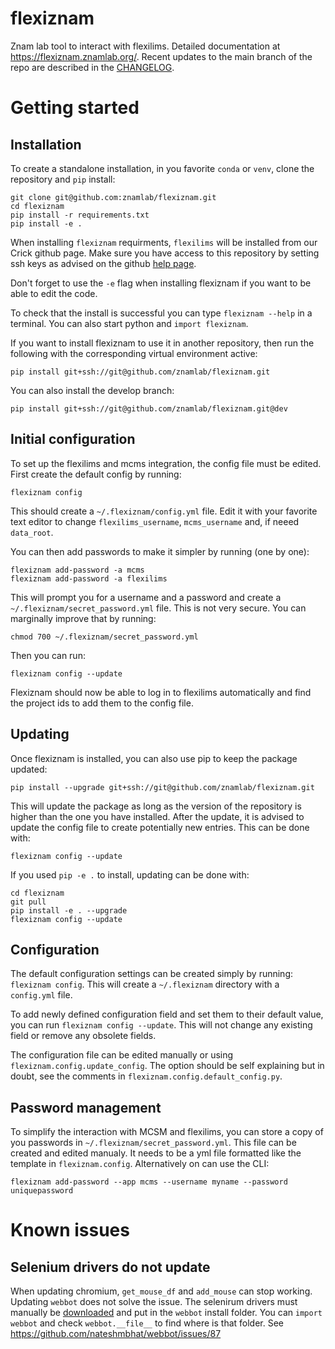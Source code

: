 # flexiznam
Znam lab tool to interact with flexilims. Detailed documentation at https://flexiznam.znamlab.org/. Recent updates to the main branch of the repo are described in the [CHANGELOG](CHANGELOG.md).

# Getting started

## Installation

To create a standalone installation, in you favorite `conda` or `venv`, clone the repository and `pip` install:

```
git clone git@github.com:znamlab/flexiznam.git
cd flexiznam
pip install -r requirements.txt
pip install -e .
```

When installing `flexiznam` requirments, `flexilims` will be installed from our Crick github page. Make sure you have access to this repository by setting ssh keys as advised on the github [help page](https://docs.github.com/en/enterprise-server@3.0/authentication/connecting-to-github-with-ssh/adding-a-new-ssh-key-to-your-github-account).

Don't forget to use the `-e` flag when installing flexiznam if you want to be able to edit the code.

To check that the install is successful you can type `flexiznam --help` in a terminal. You can also start python and `import flexiznam`.

If you want to install flexiznam to use it in another repository, then run the following with the corresponding virtual environment active:
```
pip install git+ssh://git@github.com/znamlab/flexiznam.git
```

You can also install the develop branch:
```
pip install git+ssh://git@github.com/znamlab/flexiznam.git@dev
```

## Initial configuration

To set up the flexilims and mcms integration, the config file must be edited. First create the default config by running:

```
flexiznam config
```

This should create a `~/.flexiznam/config.yml` file. Edit it with your favorite text editor to change `flexilims_username`, `mcms_username` and, 
if neeed `data_root`.

You can then add passwords to make it simpler by running (one by one):

```
flexiznam add-password -a mcms
flexiznam add-password -a flexilims
```

This will prompt you for a username and a password and create a `~/.flexiznam/secret_password.yml` file. This is not very secure. You can marginally
improve that by running:

```
chmod 700 ~/.flexiznam/secret_password.yml
```

Then you can run:

```
flexiznam config --update
```

Flexiznam should now be able to log in to flexilims automatically and find the project ids to add them to the config file.
## Updating

Once flexiznam is installed, you can also use pip to keep the package updated:
```
pip install --upgrade git+ssh://git@github.com/znamlab/flexiznam.git
```
This will update the package as long as the version of the repository is higher than the one you have installed. After the update, it is advised to update the config file to create potentially new entries. This can be done with:

```
flexiznam config --update
```

If you used `pip -e .` to install, updating can be done with:

```
cd flexiznam
git pull 
pip install -e . --upgrade
flexiznam config --update
```

## Configuration

The default configuration settings can be created simply by running: `flexiznam config`. This will create a `~/.flexiznam` directory with a `config.yml` file.

To add newly defined configuration field and set them to their default value, you can run  `flexiznam config --update`. This will not change any existing field or remove any obsolete fields.

The configuration file can be edited manually or using `flexiznam.config.update_config`. The option should be self explaining but in doubt, see the comments in `flexiznam.config.default_config.py`.

## Password management

To simplify the interaction with MCSM and flexilims, you can store a copy of you passwords in `~/.flexiznam/secret_password.yml`. This file can be created and edited manualy. It needs to be a yml file formatted like the template in `flexiznam.config`. Alternatively on can use the CLI:

`flexiznam add-password --app mcms --username myname --password uniquepassword`

# Known issues

## Selenium drivers do not update

When updating chromium, `get_mouse_df` and `add_mouse` can stop working. Updating `webbot` does not solve the issue. The selenirum drivers must manually be [downloaded](https://chromedriver.chromium.org/downloads) and put in the `webbot` install folder. You can `import webbot` and check `webbot.__file__` to find where is that folder. See https://github.com/nateshmbhat/webbot/issues/87
